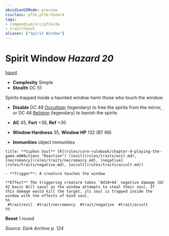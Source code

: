 ```yaml
---
obsidianUIMode: preview
cssclass: pf2e,pf2e-hazard
tags:
- compendium/src/pf2e/da
- trait/haunt
aliases: ["Spirit Window"]
---
```

# Spirit Window *Hazard 20*  
[haunt](rules/traits/haunt.md "Haunt Hazard Trait")  

- **Complexity** Simple
- **Stealth** DC 51  

Spirits trapped inside a haunted window harm those who touch the window.

- **Disable** DC 48 [Occultism](compendium/skills.md#Occultism) (legendary) to free the spirits from the mirror, or DC 48 [Religion](compendium/skills.md#Religion) (legendary) to banish the spirits  

- **AC** 45, **Fort** +36, **Ref** +30
- **Window Hardness** 35, **Window HP** 132 (BT 66)
- **Immunities** object immunities

```ad-embed-ability
title: **Siphon Soul** [R](rules/core-rulebook/chapter-9-playing-the-game.md#Actions "Reaction") ([evil](rules/traits/evil.md), [necromancy](rules/traits/necromancy.md), [negative](rules/traits/negative.md), [occult](rules/traits/occult.md))

- **Trigger**: A creature touches the window

**Effect** The triggering creature takes `8d10+44` negative damage (DC 42 basic Will save) as the window attempts to steal their soul. If this damage would kill the target, its soul is trapped inside the window with the effects of bind soul.  
%%
 #trait/evil  #trait/necromancy  #trait/negative  #trait/occult 
%%
```

**Reset** 1 round  

*Source: Dark Archive p. 124*